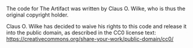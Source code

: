 The code for The Artifact was written by Claus O. Wilke, who is thus the original copyright holder.

Claus O. Wilke has decided to waive his rights to this code and release it into the public domain, as described in the CC0 license text: https://creativecommons.org/share-your-work/public-domain/cc0/
